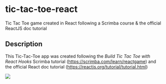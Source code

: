# tic-tac-toe-react
Tic Tac Toe game created in React following a Scrimba course &amp; the official ReactJS doc tutorial

## Description
This Tic-Tac-Toe app was created following the *Build Tic Tac Toe with React Hooks* Scrimba tutorial (https://scrimba.com/learn/reactgame) and the official React doc tutorial (https://reactjs.org/tutorial/tutorial.html)

![](TicTacToe2.gif)